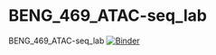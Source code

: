 # BENG_469_ATAC-seq_lab
BENG_469_ATAC-seq_lab [![Binder](https://mybinder.org/badge_logo.svg)](https://mybinder.org/v2/gh/dyxmvp/BENG_469_ATAC-seq_lab/main?filepath=get_insert_size_distribution_per_cell.ipynb)
